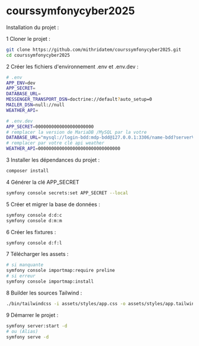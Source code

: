 # courssymfonycyber2025

Installation du projet :

1 Cloner le projet :
```bash
git clone https://github.com/mithridatem/courssymfonycyber2025.git
cd courssymfonycyber2025
```

2 Créer les fichiers d'environnement .env et .env.dev :
```sh
# .env
APP_ENV=dev
APP_SECRET=
DATABASE_URL=
MESSENGER_TRANSPORT_DSN=doctrine://default?auto_setup=0
MAILER_DSN=null://null
WEATHER_API=
```

```sh
# .env.dev
APP_SECRET=0000000000000000000000
# remplacer la version de MariaDB /MySQL par la votre
DATABASE_URL="mysql://login-bdd:mdp-bdd@127.0.0.1:3306/name-bdd?serverVersion=10.4.32-MariaDB&charset=utf8mb4"
# remplacer par votre clé api weather
WEATHER_API=0000000000000000000000000000000
```

3 Installer les dépendances du projet :
```sh
composer install
```


4 Générer la clé APP_SECRET
```sh
symfony console secrets:set APP_SECRET --local
```


5 Créer et migrer la base de données :
```sh
symfony console d:d:c
symfony console d:m:m
```

6 Créer les fixtures :
```sh
symfony console d:f:l
```

7 Télécharger les assets :
```sh
# si manquante
symfony console importmap:require preline
# si erreur
symfony console importmap:install
```

8 Builder les sources Tailwind :
```sh
./bin/tailwindcss -i assets/styles/app.css -o assets/styles/app.tailwind.css –W
```

9 Démarrer le projet :
```sh
symfony server:start -d
# ou (Alias)
symfony serve -d
```
